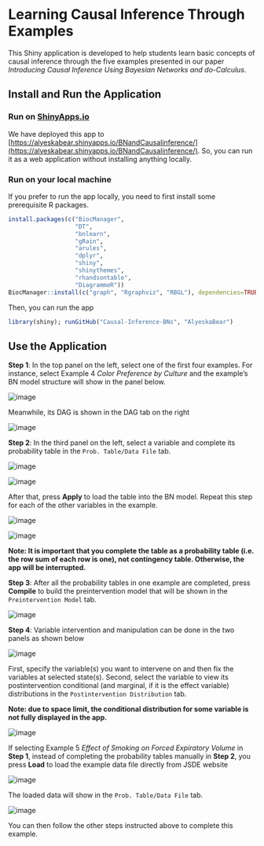 # Learning Causal Inference Through Examples
This Shiny application is developed to help students learn basic concepts of causal inference through the five examples presented in our paper 
*Introducing Causal Inference Using Bayesian Networks and *do*-Calculus*. 
## Install and Run the Application 
### Run on [ShinyApps.io](https://www.shinyapps.io)
We have deployed this app to [https://alyeskabear.shinyapps.io/BNandCausalinference/](https://alyeskabear.shinyapps.io/BNandCausalinference/). So, you can run it as a web application without installing anything locally.
### Run on your local machine
If you prefer to run the app locally, you need to first install some prerequisite R packages. 
```R
install.packages(c("BiocManager",
                   "DT",
                   "bnlearn",
                   "gRain",
                   "arules",
                   "dplyr",
                   "shiny",
                   "shinythemes",
                   "rhandsontable",
                   "DiagrammeR"))
BiocManager::install(c("graph", "Rgraphviz", "RBGL"), dependencies=TRUE)
```
Then, you can run the app
```R
library(shiny); runGitHub("Causal-Inference-BNs", "AlyeskaBear")
```
## Use the Application 
**Step 1**: In the top panel on the left, select one of the first four examples. For instance, select Example 4 *Color Preference by Culture* and the example’s BN model structure will show in the panel below.

![image](https://user-images.githubusercontent.com/44960049/178742721-e73a0a56-15e1-4b77-9d00-c1dde3170e86.png)

Meanwhile, its DAG is shown in the DAG tab on the right

![image](https://user-images.githubusercontent.com/44960049/178742662-979bd8b6-ffbd-455a-adc5-7d6e71aebb82.png)

**Step 2**: In the third panel on the left, select a variable and complete its probability table in the ```Prob. Table/Data File``` tab.

![image](https://user-images.githubusercontent.com/44960049/178743108-488afa3f-734e-4c8e-a046-1b5db5bd1b52.png)

![image](https://user-images.githubusercontent.com/44960049/178743176-48cb5bcc-475b-4a9d-a939-3744675de81c.png)

After that, press **Apply** to load the table into the BN model. Repeat this step for each of the other variables in the example.

![image](https://user-images.githubusercontent.com/44960049/178743372-e4923f78-aa3c-4af2-a050-a76b1016f78e.png)

![image](https://user-images.githubusercontent.com/44960049/178743441-4b027752-671f-4d4f-988c-40b700613569.png)

**Note: It is important that you complete the table as a probability table (i.e. the row sum of each row is one), not contingency table. Otherwise, the app will be 
interrupted.**

**Step 3**: After all the probability tables in one example are completed, press **Compile** to build the preintervention model that will be shown in the ```Preintervention Model``` tab.

![image](https://user-images.githubusercontent.com/44960049/178744561-46b01c37-03cd-47c9-94ea-6b236d386db8.png)

**Step 4**: Variable intervention and manipulation can be done in the two panels as shown below

![image](https://user-images.githubusercontent.com/44960049/178744242-f3d512e0-97b0-4eda-ae72-d12cb0534786.png)

First, specify the variable(s) you want to intervene on and then fix the variables at selected state(s). Second, select the variable to view its postintervention conditional (and marginal, if it is the effect variable) distributions in the ```Postintervention Distribution``` tab. 

**Note: due to space limit, the conditional distribution for some variable is not fully displayed in the app.**

![image](https://user-images.githubusercontent.com/44960049/178744395-f3ab1623-de32-4d36-aca4-3409923aee2c.png)

If selecting Example 5 *Effect of Smoking on Forced Expiratory Volume* in **Step 1**, instead of completing the probability tables manually in **Step 2**, you press **Load** to load the example data file directly from JSDE website

![image](https://user-images.githubusercontent.com/44960049/178312017-a9a2b1fd-c074-42e4-9495-0eafaefb0e97.png)

The loaded data will show in the ```Prob. Table/Data File``` tab.

![image](https://user-images.githubusercontent.com/44960049/178312100-2e95285a-be2f-40c0-8e8d-f8441c2bc073.png)

You can then follow the other steps instructed above to complete this example.



